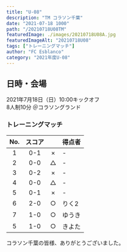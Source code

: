 ```yaml
---
title: "U-08"
description: "TM コラソン千葉"
date: "2021-07-18 1000"
path: "/20210718U08TM"
featuredImage: ./images/20210718U08A.jpg
featuredImageAlt: "20210718U08"
tags: ["トレーニングマッチ"]
author: "FC Esblanco"
category: "2021年度U-08"
---
```


## 日時・会場

2021年7月18日（日）10:00キックオフ  
8人制10分
＠コラソングランド

### トレーニングマッチ

| No.| スコア |   | 得点者  |
|:--:|:------:|:-:|:--------|
| 1  | 0-1 | × |-|
| 2  | 0-0 | △ |-|
| 3  | 0-2 | × |-|
| 4  | 0-0 | △ |-|
| 5  | 0-1 | × |-|
| 6  | 2-0 | ○ |りく2|
| 7  | 1-0 | ○ |ゆうき|
| 5  | 1-0 | ○ |きよた|

<script src="https://adm.shinobi.jp/s/f9835040bccb6582c56df68b8f5ecca7"></script>

コラソン千葉の皆様、ありがとうございました。
